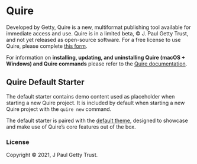 # Quire

Developed by Getty, Quire is a new, multiformat publishing tool available for immediate access and use. Quire is in a limited beta, © J. Paul Getty Trust, and not yet released as open-source software. For a free license to use Quire, please complete [this form](https://docs.google.com/forms/d/e/1FAIpQLScKOJEq9ivhwizmdazjuhxBII-s-5SUsnerWmyF8VteeeRBhA/viewform).

For information on **installing, updating, and uninstalling Quire (macOS + Windows) and Quire commands** please refer to the [Quire documentation](https://quire.getty.edu/documentation/install-uninstall/). 

## Quire Default Starter

The default starter contains demo content used as placeholder when starting a new Quire project. It is included by default when starting a new Quire project with the `quire new` command. 

The default starter is paired with the [default theme](https://github.com/thegetty/quire/themes/default), designed to showcase and make use of Quire’s core features out of the box.

### License

Copyright © 2021, J Paul Getty Trust.


